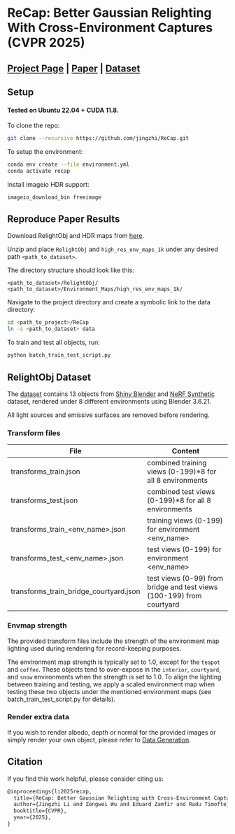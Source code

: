 # ReCap: Better Gaussian Relighting With Cross-Environment Captures (CVPR 2025)
## [Project Page](https://jingzhi.github.io/ReCap/) |  [Paper](https://arxiv.org/abs/2412.07534) | [Dataset](https://drive.google.com/drive/folders/1TH9RXfjrpR7SCcODjzcH47sI5NHieqLR?usp=sharing)


## Setup

#### Tested on Ubuntu 22.04 + CUDA 11.8.
To clone the repo:
```bash
git clone --recursive https://github.com/jingzhi/ReCap.git
```

To setup the environment:
```bash
conda env create --file environment.yml
conda activate recap
```
Install imageio HDR support:
```bash
imageio_download_bin freeimage
```

## Reproduce Paper Results
Download RelightObj and HDR maps from [here](https://drive.google.com/drive/folders/1TH9RXfjrpR7SCcODjzcH47sI5NHieqLR?usp=sharing).

Unzip and place `RelightObj` and `high_res_env_maps_1k` under any desired path `<path_to_dataset>`. 

The directory structure should look like this:

```
<path_to_dataset>/RelightObj/
<path_to_dataset>/Environment_Maps/high_res_env_maps_1k/
```

Navigate to the project directory and create a symbolic link to the data directory:

```bash
cd <path_to_project>/ReCap
ln -s <path_to_dataset> data
```

To train and test all objects, run:
```bash
python batch_train_test_script.py
```
## RelightObj Dataset
The [dataset](https://drive.google.com/drive/folders/1TH9RXfjrpR7SCcODjzcH47sI5NHieqLR?usp=sharing) contains 13 objects from [Shiny Blender](https://dorverbin.github.io/refnerf/) and [NeRF Synthetic](https://www.matthewtancik.com/nerf) dataset, rendered under 8 different environments using Blender 3.6.21. 

All light sources and emissive surfaces are removed before rendering.

### Transform files
| File | Content |
|----------|----------|
| transforms_train.json | combined training views (0-199)*8 for all 8 environments|
| transforms_test.json |  combined test views (0-199)*8 for all 8 environments |
| transforms_train_<env_name>.json | training views (0-199) for environment <env_name>|
| transforms_test_<env_name>.json |  test views (0-199) for  environment <env_name> |
| transforms_train_bridge_courtyard.json |  test views (0-99) from bridge and test views (100-199) from courtyard |

### Envmap strength

The provided transform files include the strength of the environment map lighting used during rendering for record-keeping purposes.

The environment map strength is typically set to 1.0, except for the `teapot` and `coffee`. These objects tend to over-expose in the `interior`, `courtyard`, and `snow` environments when the strength is set to 1.0. To align the lighting between training and testing, we apply a scaled environment map when testing these two objects under the mentioned environment maps (see batch_train_test_script.py for details).

### Render extra data

If you wish to render albedo, depth or normal for the provided images or simply render your own object, please refer to [Data Generation](./blender_synth).

## Citation
If you find this work helpful, please consider citing us:

```latex
@inproceedings{li2025recap,
  title={ReCap: Better Gaussian Relighting with Cross-Environment Captures}, 
  author={Jingzhi Li and Zongwei Wu and Eduard Zamfir and Radu Timofte},
  booktitle={CVPR},
  year={2025},
}
```
